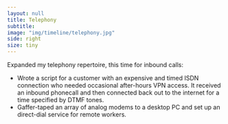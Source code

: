 ```yaml
---
layout: null
title: Telephony
subtitle:
image: "img/timeline/telephony.jpg"
side: right
size: tiny
---
```

Expanded my telephony repertoire, this time for inbound calls:

- Wrote a script for a customer with an expensive and timed ISDN connection who needed occasional after-hours VPN access. It received an inbound phonecall and then connected back out to the internet for a time specified by DTMF tones.
- Gaffer-taped an array of analog modems to a desktop PC and set up an direct-dial service for remote workers.
